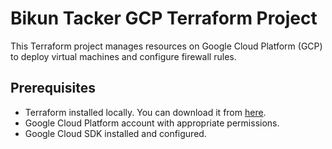 # Bikun Tacker GCP Terraform Project

This Terraform project manages resources on Google Cloud Platform (GCP) to deploy virtual machines and configure firewall rules.

## Prerequisites

- Terraform installed locally. You can download it from [here](https://www.terraform.io/downloads.html).
- Google Cloud Platform account with appropriate permissions.
- Google Cloud SDK installed and configured.
